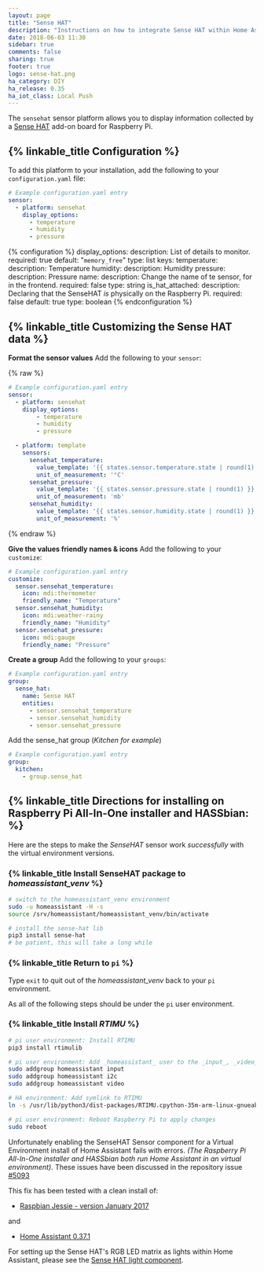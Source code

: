 ```yaml
---
layout: page
title: "Sense HAT"
description: "Instructions on how to integrate Sense HAT within Home Assistant."
date: 2018-06-03 11:30
sidebar: true
comments: false
sharing: true
footer: true
logo: sense-hat.png
ha_category: DIY
ha_release: 0.35
ha_iot_class: Local Push
---
```


The `sensehat` sensor platform allows you to display information collected by a [Sense HAT](https://www.raspberrypi.org/products/sense-hat/) add-on board for Raspberry Pi.

## {% linkable_title Configuration %}

To add this platform to your installation, add the following to your `configuration.yaml` file:

```yaml
# Example configuration.yaml entry
sensor:
  - platform: sensehat
    display_options:
      - temperature
      - humidity
      - pressure
```

{% configuration %}
display_options:
  description: List of details to monitor.
  required: true
  default: "`memory_free`"
  type: list
  keys:
    temperature:
      description: Temperature
    humidity:
      description: Humidity
    pressure:
      description: Pressure
name:
  description: Change the name of te sensor, for in the frontend.
  required: false
  type: string
is_hat_attached:
  description: Declaring that the SenseHAT _is_ physically on the Raspberry Pi.
  required: false
  default: true
  type: boolean
{% endconfiguration %}

## {% linkable_title Customizing the Sense HAT data %}

**Format the sensor values**
Add the following to your `sensor`:

{% raw %}

```yaml
# Example configuration.yaml entry
sensor:
  - platform: sensehat
    display_options:
        - temperature
        - humidity
        - pressure

  - platform: template
    sensors:
      sensehat_temperature:
        value_template: '{{ states.sensor.temperature.state | round(1) }}'
        unit_of_measurement: '°C'
      sensehat_pressure:
        value_template: '{{ states.sensor.pressure.state | round(1) }}'
        unit_of_measurement: 'mb'
      sensehat_humidity:
        value_template: '{{ states.sensor.humidity.state | round(1) }}'
        unit_of_measurement: '%'
```

{% endraw %}

**Give the values friendly names & icons**
Add the following to your `customize`:

```yaml
# Example configuration.yaml entry
customize:
  sensor.sensehat_temperature:
    icon: mdi:thermometer
    friendly_name: "Temperature"
  sensor.sensehat_humidity:
    icon: mdi:weather-rainy
    friendly_name: "Humidity"
  sensor.sensehat_pressure:
    icon: mdi:gauge
    friendly_name: "Pressure"
```

**Create a group**
Add the following to your `groups`:

```yaml
# Example configuration.yaml entry
group:
  sense_hat:
    name: Sense HAT
    entities:
      - sensor.sensehat_temperature
      - sensor.sensehat_humidity
      - sensor.sensehat_pressure
```

Add the sense_hat group (_Kitchen for example_)

```yaml
# Example configuration.yaml entry
group:
  kitchen:
    - group.sense_hat
```

## {% linkable_title Directions for installing on Raspberry Pi All-In-One installer and HASSbian: %}

Here are the steps to make the _SenseHAT_ sensor work _successfully_ with the virtual environment versions.

### {% linkable_title Install SenseHAT package to _homeassistant_venv_ %}

```bash
# switch to the homeassistant_venv environment
sudo -u homeassistant -H -s
source /srv/homeassistant/homeassistant_venv/bin/activate

# install the sense-hat lib
pip3 install sense-hat
# be patient, this will take a long while
```

### {% linkable_title Return to `pi` %}

Type `exit` to quit out of the _homeassistant_venv_ back to your `pi` environment.

As all of the following steps should be under the `pi` user environment.

### {% linkable_title Install _RTIMU_ %}

```bash
# pi user environment: Install RTIMU
pip3 install rtimulib

# pi user environment: Add _homeassistant_ user to the _input_, _video_ and the _i2c_ groups
sudo addgroup homeassistant input
sudo addgroup homeassistant i2c
sudo addgroup homeassistant video

# HA environment: Add symlink to RTIMU
ln -s /usr/lib/python3/dist-packages/RTIMU.cpython-35m-arm-linux-gnueabihf.so /srv/homeassistant/lib/python3.5/site-packages/

# pi user environment: Reboot Raspberry Pi to apply changes
sudo reboot
```

Unfortunately enabling the SenseHAT Sensor component for a Virtual Environment install of Home Assistant fails with errors.
_(The Raspberry Pi All-In-One installer and HASSbian both run Home Assistant in an virtual environment)._
These issues have been discussed in the repository issue [#5093](https://github.com/home-assistant/home-assistant/issues/5093)

This fix has been tested with a clean install of:

* [Raspbian Jessie - version January 2017](https://downloads.raspberrypi.org/raspbian/images/raspbian-2017-01-10/)

and

* [Home Assistant 0.37.1](/getting-started/installation-raspberry-pi-all-in-one/)

For setting up the Sense HAT's RGB LED matrix as lights within Home Assistant, please see the [Sense HAT light component](/components/light.sensehat/).
